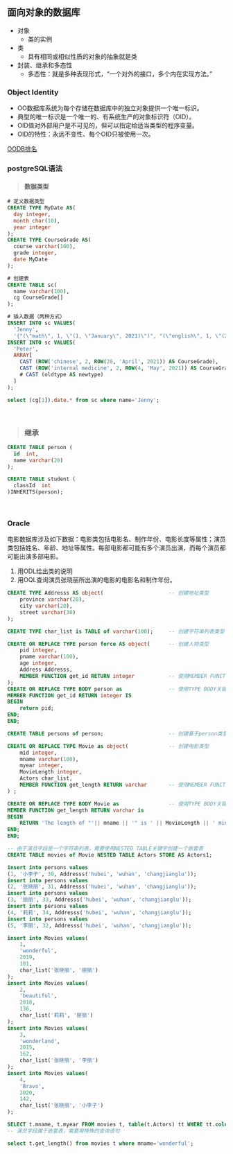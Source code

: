 ## 面向对象的数据库

- 对象
  - 类的实例
- 类
  - 具有相同或相似性质的对象的抽象就是类
- 封装、继承和多态性
  - 多态性：就是多种表现形式，“一个对外的接口，多个内在实现方法。”


### Object Identity

- OO数据库系统为每个存储在数据库中的独立对象提供一个唯一标识。
- 典型的唯一标识是一个唯一的、有系统生产的对象标识符（OID）。
- OID值对外部用户是不可见的，但可以指定给适当类型的程序变量。
- OID的特性：永远不变性、每个OID只被使用一次。


[OODB排名](https://db-engines.com/en/ranking/object+oriented+dbms)
<br/>

### postgreSQL语法
>#### 数据类型
```sql
# 定义数据类型
CREATE TYPE MyDate AS(
  day integer,
  month char(10),
  year integer
);
CREATE TYPE CourseGrade AS(
  course varchar(100),
  grade integer,
  date MyDate
);

# 创建表
CREATE TABLE sc(
  name varchar(100),
  cg CourseGrade[]
);

# 插入数据（两种方式）
INSERT INTO sc VALUES(
  'Jenny', 
  '{"(\"math\", 1, \"(1, \"January\", 2021)\")", "(\"english\", 1, \"(2, \"March\", 2021)\")"}');
INSERT INTO sc VALUES(
  'Peter', 
  ARRAY[
    CAST (ROW('chinese', 2, ROW(28, 'April', 2021)) AS CourseGrade),
    CAST (ROW('internal medicine', 2, ROW(4, 'May', 2021)) AS CourseGrade)
    # CAST (oldtype AS newtype)
  ]
);

select (cg[1]).date.* from sc where name='Jenny';
```
<br/>

>### 继承
```sql 
CREATE TABLE person (
  id  int, 
  name varchar(20)
);

CREATE TABLE student (
  classId  int
)INHERITS(person);
```
<br/>

### Oracle

电影数据库涉及如下数据：电影类包括电影名、制作年份、电影长度等属性；演员类包括姓名、年龄、地址等属性。每部电影都可能有多个演员出演，而每个演员都可能出演多部电影。
1. 用ODL给出类的说明
2. 用OQL查询演员张晓丽所出演的电影的电影名和制作年份。

```sql
CREATE TYPE Addresss AS object(						-- 创建地址类型
    province varchar(20),
    city varchar(20),
    street varchar(30)
);	

CREATE TYPE char_list is TABLE of varchar(100);		-- 创建字符串列表类型

CREATE OR REPLACE TYPE person force AS object(		-- 创建人物类型
    pid integer,
    pname varchar(100),
	age integer,
	Address Addresss,
    MEMBER FUNCTION get_id RETURN integer			-- 使用MEMBER FUNCTION声明person的get_id()函数
);
CREATE OR REPLACE TYPE BODY person as 				-- 使用TYPE BODY关键字定义对象的方法
MEMBER FUNCTION get_id RETURN integer IS
BEGIN
    return pid;
END;
END;

CREATE TABLE persons of person;						-- 创建基于person类型的表persons

CREATE OR REPLACE TYPE Movie as object(				-- 创建电影类型
    mid integer,
    mname varchar(100),
    myear integer,
    MovieLength integer,
    Actors char_list,
    MEMBER FUNCTION get_length RETURN varchar		-- 使用MEMBER FUNCTION声明movie的get_length()函数
) ;

CREATE OR REPLACE TYPE BODY Movie as 				-- 使用TYPE BODY关键字定义对象的方法
MEMBER FUNCTION get_length RETURN varchar is
BEGIN 
    RETURN 'The length of "'|| mname || '" is ' || MovieLength || ' minutes.';
END;
END;

-- 由于演员字段是一个字符串列表，需要使用NESTED TABLE关键字创建一个嵌套表
CREATE TABLE movies of Movie NESTED TABLE Actors STORE AS Actors1;

insert into persons values
(1, '小李子', 30, Addresss('hubei', 'wuhan', 'changjianglu'));
insert into persons values
(2, '张晓丽', 31, Addresss('hubei', 'wuhan', 'changjianglu'));
insert into persons values
(3, '丽丽', 33, Addresss('hubei', 'wuhan', 'changjianglu'));
insert into persons values
(4, '莉莉', 34, Addresss('hubei', 'wuhan', 'changjianglu'));
insert into persons values
(5, '李丽', 32, Addresss('hubei', 'wuhan', 'changjianglu'));

insert into Movies values(
	1,
    'wonderful',
    2019,
    101,
    char_list('张晓丽', '丽丽')
);
insert into Movies values(
	2,
    'beautiful',
    2018,
    136,
    char_list('莉莉', '丽丽')
);
insert into Movies values(
	3,
    'wonderland',
    2015,
    162,
    char_list('张晓丽', '李丽')
);
insert into Movies values(
	4,
    'Bravo',
    2020,
    142,
    char_list('张晓丽', '小李子')
);

SELECT t.mname, t.myear FROM movies t, table(t.Actors) tt WHERE tt.column_value in ('张晓丽')
-- 演员字段属于嵌套表，需要用特殊的查询语句

select t.get_length() from movies t where mname='wonderful';

```

